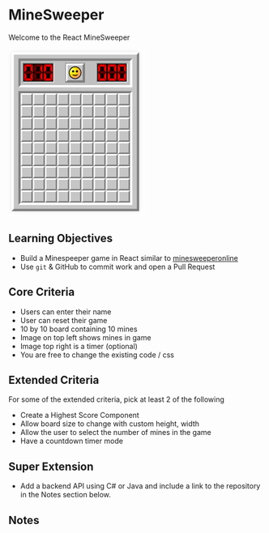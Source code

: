 # MineSweeper

Welcome to the React MineSweeper

![](minespeeper_board.png "Minespeeper board")

## Learning Objectives

- Build a Minespeeper game in React similar to [minesweeperonline](https://minesweeperonline.com/)
- Use `git` & GitHub to commit work and open a Pull Request

## Core Criteria

- Users can enter their name
- User can reset their game
- 10 by 10 board containing 10 mines
- Image on top left shows mines in game
- Image top right is a timer (optional)
- You are free to change the existing code / css

## Extended Criteria

For some of the extended criteria, pick at least 2 of the following

- Create a Highest Score Component
- Allow board size to change with custom height, width
- Allow the user to select the number of mines in the game
- Have a countdown timer mode

## Super Extension

- Add a backend API using C# or Java and include a link to the repository in the Notes section below.

## Notes
